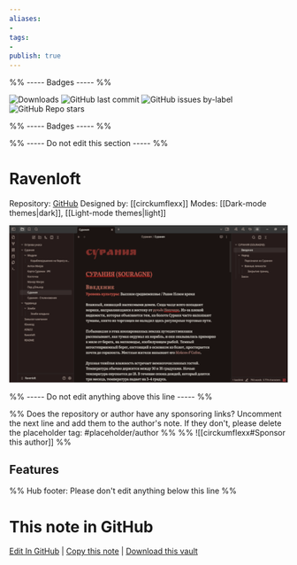 ```yaml
---
aliases:
- 
tags: 
- 
publish: true
---
```


%% ----- Badges ----- %%

![Downloads](https://img.shields.io/badge/downloads-922-573E7A?style=for-the-badge&logo=)
![GitHub last commit](https://img.shields.io/github/last-commit/circkumflexx/obsidian-ravenloft-theme?color=573E7A&label=last%20update&logo=github&style=for-the-badge)
![GitHub issues by-label](https://img.shields.io/github/issues/circkumflexx/obsidian-ravenloft-theme/help%20wanted?color=573E7A&logo=github&style=for-the-badge) 
![GitHub Repo stars](https://img.shields.io/github/stars/circkumflexx/obsidian-ravenloft-theme?color=573E7A&logo=github&style=for-the-badge)

%% ----- Badges ----- %%

%% ----- Do not edit this section ----- %%

# Ravenloft

Repository: [GitHub](https://github.com/circkumflexx/obsidian-ravenloft-theme)
Designed by: [[circkumflexx]]
Modes: [[Dark-mode themes|dark]], [[Light-mode themes|light]]



![screenshot](https://github.com/circkumflexx/obsidian-ravenloft-theme/raw/HEAD/preview.png)

%% ----- Do not edit anything above this line ----- %% 

%% Does the repository or author have any sponsoring links? Uncomment the next line and add them to the author's note. If they don't, please delete the placeholder tag: #placeholder/author %%
%% ![[circkumflexx#Sponsor this author]] %%


## Features



%% Hub footer: Please don't edit anything below this line %%

# This note in GitHub

<span class="git-footer">[Edit In GitHub](https://github.dev/obsidian-community/obsidian-hub/blob/main/02%20-%20Community%20Expansions/02.05%20All%20Community%20Expansions/Themes/Ravenloft.md "git-hub-edit-note") | [Copy this note](https://raw.githubusercontent.com/obsidian-community/obsidian-hub/main/02%20-%20Community%20Expansions/02.05%20All%20Community%20Expansions/Themes/Ravenloft.md "git-hub-copy-note") | [Download this vault](https://github.com/obsidian-community/obsidian-hub/archive/refs/heads/main.zip "git-hub-download-vault") </span>
